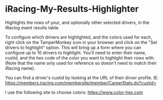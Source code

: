 # iRacing-My-Results-Highlighter
Highlights the rows of your, and optionally other selected drivers, in the iRacing event results table.

To configure which drivers are highlighted, and the colors used for each, right click on the TamperMonkey icon in your browser and click on the "Set drivers to highlight" option. This will bring up a form where you can configure up to 10 drivers to highlight. You'll need to enter their name, custid, and the hex code of the color you want to highlight their rows with. (Note that the name only used for reference so doesn't need to match their iRacing name).

You can find a driver's custid by looking at the URL of their driver profile. IE: https://members.iracing.com/membersite/member/CareerStats.do?custid=<this number>

I use the following site to choose colors: https://www.color-hex.com
